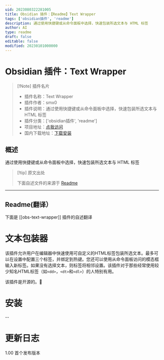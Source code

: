 ```yaml
---
uid: 2023080322281005
title: Obsidian 插件：【Readme】Text Wrapper
tags: ['obsidian插件', 'readme']
description: 通过使用快捷键或从命令面板中选择，快速包装所选文本与 HTML 标签
author: AI
type: readme
draft: false
editable: false
modified: 20230101000000
---
```


# Obsidian 插件：Text Wrapper

> [!Note] 插件名片
> - 插件名称：Text Wrapper
> - 插件作者：smx0
> - 插件说明：通过使用快捷键或从命令面板中选择，快速包装所选文本与 HTML 标签
> - 插件分类：['obsidian插件', 'readme']
> - 项目地址：[点我访问](https://github.com/smx0/obs-text-wrapper)
> - 国内下载地址：[下载安装](https://pkmer.cn/products/plugin/pluginMarket/?obs-text-wrapper)

## 概述

通过使用快捷键或从命令面板中选择，快速包装所选文本与 HTML 标签



> [!tip] 原文出处
> 
>下面自述文件的来源于 [Readme](https://ghproxy.net/https://raw.githubusercontent.com/smx0/obs-text-wrapper/master/README.md)
> 

---

## Readme(翻译）

下面是 [[obs-text-wrapper]] 插件的自述翻译


# 文本包装器

该插件允许用户在编辑器中快速使用可自定义的HTML标签包装所选文本。最多可以在设置中配置三个标签，并绑定到热键。您还可以使用从命令面板访问的模态框输入新标签。如果没有选择文本，则标签将相邻设置。该插件对于那些经常使用较少知名HTML标签（如`<dd>`，`<dt>`和`<dl>`）的人特别有用。

该插件是开源的。🎉

# 安装
--

# 更新日志

1.00
首个发布版本



